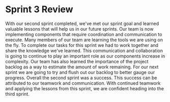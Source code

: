 <h1>Sprint 3 Review</h1>
<body>
With our second sprint completed, we've met our sprint goal and learned valuable lessons that will help us in our future sprints. Our team is now implementing
components that require coordination and communication to execute. Many members of our team are learning the tools we are using on the fly. To complete our tasks
for this sprint we had to work together and share the knowledge we've learned. This communication and collaboration is going to continue to play an important role
as our components increase in complexity. Our team has also learned the importance of the project backlog as a way to estimate
 the amount of work remaining. For our next sprint we are going to try and flush out our backlog to better gauge our progress. Overall the second sprint was a
 success. This success can be attributed to our teamwork and communication. With continued teamwork and applying the lessons from this sprint, we are confident
 heading into the third sprint. 
</body>
